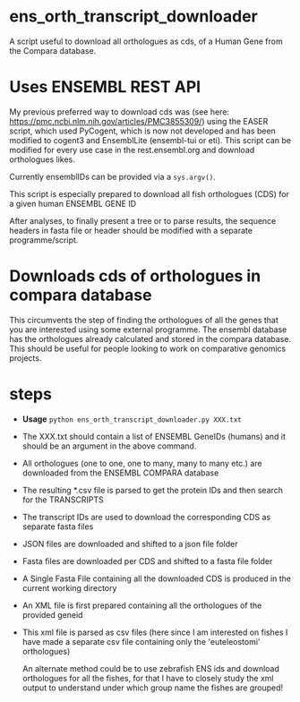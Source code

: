 # ens_orth_transcript_downloader
A script useful to download all orthologues as cds, of a Human Gene from the Compara database.

# Uses ENSEMBL REST API
My previous preferred way to download cds was (see here: https://pmc.ncbi.nlm.nih.gov/articles/PMC3855309/) using the EASER script, which used PyCogent, which is now not developed and has been modified to cogent3 and EnsemblLite (ensembl-tui or eti). This script can be modified for every use case in the rest.ensembl.org and download orthologues likes. 

Currently ensemblIDs can be provided via a ```sys.argv()```.

This script is especially prepared to download all fish orthologues (CDS) for a given human ENSEMBL GENE ID

After analyses, to finally present a tree or to parse results, the sequence headers in fasta file or header should be modified with a separate programme/script.
# Downloads cds of orthologues in compara database
This circumvents the step of finding the orthologues of all the genes that you are interested using some external programme. The ensembl database has the orthologues already calculated and stored in the compara database.
This should be useful for people looking to work on comparative genomics projects.

# steps
- **Usage** ```python ens_orth_transcript_downloader.py XXX.txt ```
- The XXX.txt should contain a list of ENSEMBL GeneIDs (humans) and it should be an argument in the above command.
- All orthologues (one to one, one to many, many to many etc.) are downloaded from the ENSEMBL COMPARA database
- The resulting *.csv file is parsed to get the protein IDs and then search for the TRANSCRIPTS
- The transcript IDs are used to download the corresponding CDS as separate fasta files
- JSON files are downloaded and shifted to a json file folder
- Fasta files are downloaded per CDS and shifted to a fasta file folder
- A Single Fasta File containing all the downloaded CDS is produced in the current working directory
- An XML file is first prepared containing all the orthologues of the provided geneid
- This xml file is parsed as csv files (here since I am interested on fishes I have made a separate csv file containing only the 'euteleostomi' orthologues)

  An alternate method could be to use zebrafish ENS ids and download orthologues for all the fishes, for that I have to closely study the xml output to understand under which group name the fishes are grouped!


